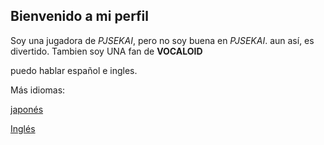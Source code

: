 ## Bienvenido a mi perfil

Soy una jugadora de *PJSEKAI*, pero no soy buena en *PJSEKAI*. aun así, es divertido. Tambien soy UNA fan de **VOCALOID**

puedo hablar español e ingles. 

Más idiomas: 

[japonés](https://github.com/Chiruno-baka/Chiruno-baka)

[Inglés](https://github.com/Chiruno-baka/English-)

